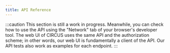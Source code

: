 ```yaml
---
title: API Reference
---
```


:::caution
This section is still a work in progress. Meanwhile, you can check how to use the API using the "Network" tab of your browser's developer tool. The web UI of CIRCUS uses the same API and the authorization scheme; in other words, our web UI is fundamentally a client of the API. Our API tests also work as examples for each endpoint.
:::
